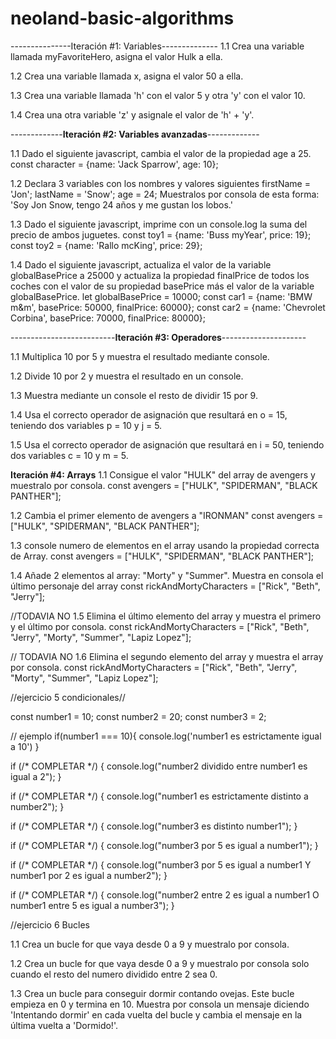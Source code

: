 # neoland-basic-algorithms

---------------Iteración #1: Variables--------------
1.1 Crea una variable llamada myFavoriteHero, asigna el valor Hulk a ella.

1.2 Crea una variable llamada x, asigna el valor 50 a ella.

1.3 Crea una variable llamada 'h' con el valor 5 y otra 'y' con el valor 10. 

1.4 Crea una otra variable 'z' y asignale el valor de 'h' + 'y'.




-------------**Iteración #2: Variables avanzadas**-------------

1.1 Dado el siguiente javascript, cambia el valor de la propiedad age a 25.
const character = {name: 'Jack Sparrow', age: 10};

1.2 Declara 3 variables con los nombres y valores siguientes 
	firstName = 'Jon'; 
	lastName = 'Snow'; 
	age = 24; 
Muestralos por consola de esta forma: 
	'Soy Jon Snow, tengo 24 años y me gustan los lobos.'

1.3 Dado el siguiente javascript, imprime con un console.log la suma del precio de
ambos juguetes.
const toy1 = {name: 'Buss myYear', price: 19};
const toy2 = {name: 'Rallo mcKing', price: 29};

1.4 Dado el siguiente javascript, actualiza el valor de la variable globalBasePrice a 25000 
y actualiza la propiedad finalPrice de todos los coches con el valor de su propiedad 
basePrice más el valor de la variable globalBasePrice.
let globalBasePrice = 10000;
const car1 = {name: 'BMW m&m', basePrice: 50000, finalPrice: 60000};
const car2 = {name: 'Chevrolet Corbina', basePrice: 70000, finalPrice: 80000};







--------------------------**Iteración #3: Operadores**---------------------

1.1 Multiplica 10 por 5 y muestra el resultado mediante console.

1.2 Divide 10 por 2 y muestra el resultado en un console.

1.3 Muestra mediante un console el resto de dividir 15 por 9.

1.4 Usa el correcto operador de asignación que resultará en o = 15, 
teniendo dos variables p = 10 y j = 5.

1.5 Usa el correcto operador de asignación que resultará en i = 50,
teniendo dos variables c = 10 y m = 5.





**Iteración #4: Arrays**
1.1 Consigue el valor "HULK" del array de avengers y muestralo por consola.
const avengers = ["HULK", "SPIDERMAN", "BLACK PANTHER"];

1.2 Cambia el primer elemento de avengers a "IRONMAN"
const avengers = ["HULK", "SPIDERMAN", "BLACK PANTHER"];

1.3 console numero de elementos en el array usando la propiedad correcta de Array.
const avengers = ["HULK", "SPIDERMAN", "BLACK PANTHER"];

1.4 Añade 2 elementos al array: "Morty" y "Summer". 
Muestra en consola el último personaje del array
const rickAndMortyCharacters = ["Rick", "Beth", "Jerry"];

//TODAVIA NO
1.5 Elimina el último elemento del array y muestra el primero y el último por consola.
const rickAndMortyCharacters = ["Rick", "Beth", "Jerry", "Morty", "Summer", "Lapiz Lopez"];

// TODAVIA NO
1.6 Elimina el segundo elemento del array y muestra el array por consola.
const rickAndMortyCharacters = ["Rick", "Beth", "Jerry", "Morty", "Summer", "Lapiz Lopez"];










//ejercicio 5 condicionales//

const number1 = 10;
const number2 = 20;
const number3 = 2;

// ejemplo
if(number1 === 10){
    console.log('number1 es estrictamente igual a 10')
}

if (/* COMPLETAR */) {
  console.log("number2 dividido entre number1 es igual a 2");
}

if (/* COMPLETAR */) {
  console.log("number1 es estrictamente distinto a number2");
}

if (/* COMPLETAR */) {
  console.log("number3 es distinto number1");
}

if (/* COMPLETAR */) {
  console.log("number3 por 5 es igual a number1");
}

if (/* COMPLETAR */) {
  console.log("number3 por 5 es igual a number1 Y number1 por 2 es igual a number2");
}

if (/* COMPLETAR */) {
  console.log("number2 entre 2 es igual a number1 O number1 entre 5 es igual a number3");
}

 
//ejercicio 6 Bucles

1.1 Crea un bucle for que vaya desde 0 a 9 y muestralo por consola.

1.2 Crea un bucle for que vaya desde 0 a 9 y muestralo por consola solo 
cuando el resto del numero dividido entre 2 sea 0.

1.3 Crea un bucle para conseguir dormir contando ovejas. 
Este bucle empieza en 0 y termina en 10. 
Muestra por consola un mensaje diciendo 'Intentando dormir' en cada vuelta del bucle 
y cambia el mensaje en la última vuelta a 'Dormido!'.